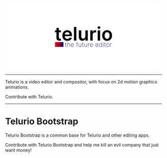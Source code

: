 ![Telurio: The future editor](docs/images/logo-big-banner.png)

---

Telurio is a video editor and compositor, with focus on 2d motion graphics animations.

Contribute with Telurio.

---

# Telurio Bootstrap

Telurio Bootstrap is a common base for Telurio and other editing apps.

Contribute with Telurio Bootstrap and help me kill an evil company that just want money!
